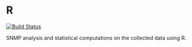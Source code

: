 # R
[![Build Status](https://travis-ci.org/deis/docker-python-dev.svg?branch=master)](https://travis-ci.org/deis/docker-python-dev)

SNMP analysis and statistical computations on the collected data using R.

